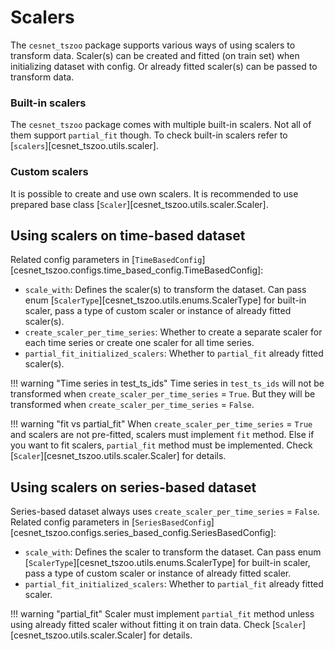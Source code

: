 # Scalers

The `cesnet_tszoo` package supports various ways of using scalers to transform data. Scaler(s) can be created and fitted (on train set) when initializing dataset with config. Or already fitted scaler(s) can be passed to transform data.

### Built-in scalers
The `cesnet_tszoo` package comes with multiple built-in scalers. Not all of them support `partial_fit` though. To check built-in scalers refer to [`scalers`][cesnet_tszoo.utils.scaler].

### Custom scalers
It is possible to create and use own scalers. It is recommended to use prepared base class [`Scaler`][cesnet_tszoo.utils.scaler.Scaler].

## Using scalers on time-based dataset
Related config parameters in [`TimeBasedConfig`][cesnet_tszoo.configs.time_based_config.TimeBasedConfig]:

- `scale_with`:  Defines the scaler(s) to transform the dataset. Can pass enum [`ScalerType`][cesnet_tszoo.utils.enums.ScalerType] for built-in scaler, pass a type of custom scaler or instance of already fitted scaler(s).
- `create_scaler_per_time_series`: Whether to create a separate scaler for each time series or create one scaler for all time series.
- `partial_fit_initialized_scalers`: Whether to `partial_fit` already fitted scaler(s).

!!! warning "Time series in test_ts_ids"
    Time series in `test_ts_ids` will not be transformed when `create_scaler_per_time_series` = `True`. But they will be transformed when `create_scaler_per_time_series` = `False`.

!!! warning "fit vs partial_fit"
    When `create_scaler_per_time_series` = `True` and scalers are not pre-fitted, scalers must implement `fit` method. Else if you want to fit scalers, `partial_fit` method must be implemented. Check [`Scaler`][cesnet_tszoo.utils.scaler.Scaler] for details.

## Using scalers on series-based dataset
Series-based dataset always uses `create_scaler_per_time_series` = `False`.
Related config parameters in [`SeriesBasedConfig`][cesnet_tszoo.configs.series_based_config.SeriesBasedConfig]:

- `scale_with`:  Defines the scaler to transform the dataset. Can pass enum [`ScalerType`][cesnet_tszoo.utils.enums.ScalerType] for built-in scaler, pass a type of custom scaler or instance of already fitted scaler.
- `partial_fit_initialized_scalers`: Whether to `partial_fit` already fitted scaler.

!!! warning "partial_fit"
    Scaler must implement `partial_fit` method unless using already fitted scaler without fitting it on train data. Check [`Scaler`][cesnet_tszoo.utils.scaler.Scaler] for details.    